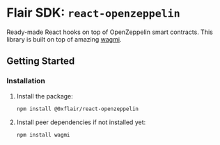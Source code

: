 # Flair SDK: `react-openzeppelin`

Ready-made React hooks on top of OpenZeppelin smart contracts. This library is built on top of amazing [wagmi](https://wagmi.sh).

## Getting Started

### Installation

1. Install the package:

   ```sh
   npm install @0xflair/react-openzeppelin
   ```

2. Install peer dependencies if not installed yet:

   ```sh
   npm install wagmi
   ```
